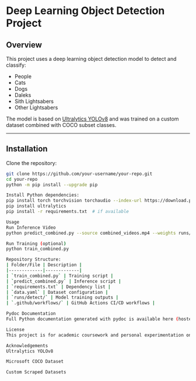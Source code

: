 # Deep Learning Object Detection Project

## Overview
This project uses a deep learning object detection model to detect and classify:
- People
- Cats
- Dogs
- Daleks
- Sith Lightsabers
- Other Lightsabers

The model is based on [Ultralytics YOLOv8](https://docs.ultralytics.com/) and was trained on a custom dataset combined with COCO subset classes.

---

## Installation

Clone the repository:
```bash
git clone https://github.com/your-username/your-repo.git
cd your-repo
python -m pip install --upgrade pip

Install Python dependencies:
pip install torch torchvision torchaudio --index-url https://download.pytorch.org/whl/cpu
pip install ultralytics
pip install -r requirements.txt  # if available

Usage
Run Inference Video
python predict_combined.py --source combined_videos.mp4 --weights runs/detect/combined_detector_final_fresh4/weights/best.pt

Run Training (optional)
python train_combined.py

Repository Structure:
| Folder/File | Description |
|-------------|-------------|
| `train_combined.py` | Training script |
| `predict_combined.py` | Inference script |
| `requirements.txt` | Dependency list |
| `data.yaml` | Dataset configuration |
| `runs/detect/` | Model training outputs |
| `.github/workflows/` | GitHub Actions CI/CD workflows |

Pydoc Documentation
Full Python documentation generated with pydoc is available here (hosted on GitHub if published to GitHub Pages).

License
This project is for academic coursework and personal experimentation only.

Acknowledgements
Ultralytics YOLOv8

Microsoft COCO Dataset

Custom Scraped Datasets
